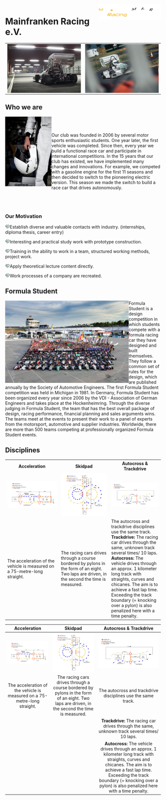 <img src="MFR_Logo-negativ.png" align="right" width="200"/>

# Mainfranken Racing e.V.  
<table border="0"><tr>
    <td> <img src="MF13.jpg" align="left" width="400"/> </td>
    <td> <img src="MF13_2.jpg" align="right" width="400"/> </td>
 </tr></table>
    


## Who we are
<img src="helm.jpg" align="left" width="150"/><br/><br/><br/>
Our club was founded in 2006 by several motor sports enthusiastic students. One year later, the first vehicle was completed. Since then, every year we build a functional race car and participate in international competitions. 
In the 15 years that our club has existed, we have implemented many changes and innovations. For example, we competed with a gasoline engine for the first 11 seasons and then decided to switch to the pioneering electric version. 
This season we made the switch to build a race car that drives autonomously. <br/><br/><br/><br/>

### Our Motivation
<img src="heart-pulse-line.png" align="left" width="15"/> Establish diverse and valuable contacts with industry. (internships, diploma thesis, career entry) 

<img src="heart-pulse-line.png" align="left" width="15"/> Interesting and practical study work with prototype construction.

<img src="heart-pulse-line.png" align="left" width="15"/> Training in the ability to work in a team, structured working methods, project work. 

<img src="heart-pulse-line.png" align="left" width="15"/> Apply theoretical lecture content directly.

<img src="heart-pulse-line.png" align="left" width="15"/> Work processes of a company are recreated. 

## Formula Student
<img src="formula-student.jpg" align="left" width="400"/> 
Formula Student is a design competition in which students compete with a formula racing car they have designed and built themselves. They follow a common set of rules for the design, which are published annually by the Society of Automotive Engineers. The first Formula Student competition was held in Michigan in 1981. In Germany, Formula Student has been organized every year since 2006 by the VDI - Association of German Engineers and takes place at the Hockenheimring. Through the diverse judging in Formula Student, the team that has the best overall package of design, racing performance, financial planning and sales arguments wins. The teams meet at the events to present their work to a panel of experts from the motorsport, automotive and supplier industries. Worldwide, there are more than 500 teams competing at professionally organized Formula Student events. 


## Disciplines

<table border="0" width="270">
    <tr>
        <th> Acceleration </th> 
        <th> Skidpad </th>
        <th> Autocross & Trackdrive </th></tr>
    <tr> 
        <td> <img src="Acceleration.PNG" width="266"/> </td>
        <td> <img src="Skidpad.PNG"  width="266"/> </td>
        <td> <img src="Trackdrive.PNG" width="266"/> </td> 
    </tr>
    <tr> 
        <td width="270"> The acceleration of the vehicle is measured on a 75-metre-long straight. </td>
        <td width="270"> The racing cars drives through a course  </br> bordered by pylons in the form of an eight. Two laps are driven, in the second the time is measured. </td>
        <td width="270"> The autocross and trackdrive disciplines use the same track. </br>  <b>Trackdrive:</b> The racing car drives through the same, unknown track several times/ 10 laps. </br> <b>Autocross:</b> The vehicle drives through an approx. 1 kilometer long track with straights, curves and chicanes. The aim is to achieve a fast lap time. Exceeding the track boundary (= knocking over a pylon) is also penalized here with a time penalty. </td> </tr>
</table>

| **Acceleration**            | **Skidpad**                 | **Autocross & Trackdrive** |
| :-------------------------: | :-------------------------: | :-------------------------:|
| ![Acceleration](Acceleration.PNG)| ![Skidpad](Skidpad.PNG) | ![Trackdrive](Trackdrive.PNG)| 
| The acceleration of the vehicle is measured on a 75-metre-long straight. | The racing cars drives through a course bordered by pylons in the form of an eight. Two laps are driven, in the second the time is measured. | The autocross and trackdrive disciplines use the same track. |
|                              |                                 | **Trackdrive:** The racing car drives through the same, unknown track several times/ 10 laps. |
|                                |                                |**Autocross:** The vehicle drives through an approx. 1 kilometer long track with straights, curves and chicanes. The aim is to achieve a fast lap time. Exceeding the track boundary (= knocking over a pylon) is also penalized here with a time penalty.|

